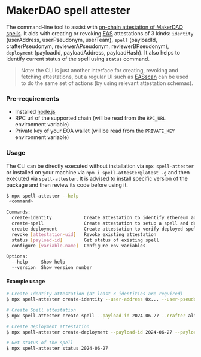 # MakerDAO spell attester

The command-line tool to assist with [on-chain attestation of MakerDAO spells](https://github.com/sidestream-tech/maker-spell-attester). It aids with creating or revoking [EAS](https://attest.org/) attestations of 3 kinds: `identity` (userAddress, userPseudonym, userTeam), `spell` (payloadId, crafterPseudonym, reviewerAPseudonym, reviewerBPseudonym), `deployment` (payloadId, payloadAddress, payloadHash). It also helps to identify current status of the spell using `status` command.

> Note: the CLI is just another interface for creating, revoking and fetching attestations, but a regular UI such as [EASscan](https://easscan.org/) can be used to do the same set of actions (by using relevant attestation schemas).

### Pre-requirements
- Installed [node.js](https://nodejs.org/en/download/package-manager)
- RPC url of the supported chain (will be read from the `RPC_URL` environment variable)
- Private key of your EOA wallet (will be read from the `PRIVATE_KEY` environment variable)

### Usage
The CLI can be directly executed without installation via `npx spell-attester` or installed on your machine via `npm i spell-attester@latest -g` and then executed via `spell-attester`. It is advised to install specific version of the package and then review its code before using it.

```sh
$ npx spell-attester --help
 <command>

Commands:
  create-identity            Create attestation to identify ethereum address
  create-spell               Create attestation to setup a spell and define its members
  create-deployment          Create attestation to verify deployed spell
  revoke [attestation-uid]   Revoke existing attestation
  status [payload-id]        Get status of existing spell
  configure [variable-name]  Configure env variables

Options:
  --help     Show help                                                 [boolean]
  --version  Show version number                                       [boolean]
```

#### Example usage
```sh
# Create Identity attestation (at least 3 identities are required)
$ npx spell-attester create-identity --user-address 0x... --user-pseudonym alice --team-name team_a

# Create Spell attestation
$ npx spell-attester create-spell --payload-id 2024-06-27 --crafter alice --reviewer-a bob --reviewer-b charlie

# Create Deployment attestation
$ npx spell-attester create-deployment --payload-id 2024-06-27 --payload-address 0x... --payload-hash 0x...

# Get status of the spell
$ npx spell-attester status 2024-06-27
```

